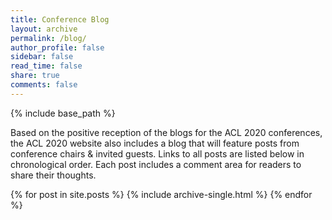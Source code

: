 ```yaml
---
title: Conference Blog
layout: archive
permalink: /blog/
author_profile: false
sidebar: false
read_time: false
share: true
comments: false
---
```


{% include base_path %}

Based on the positive reception of the blogs for the ACL 2020 conferences, the ACL 2020 website also includes a blog that will feature posts from conference chairs &amp; invited guests. Links to all posts are listed below in chronological order. Each post includes a comment area for readers to share their thoughts. 

{% for post in site.posts %}
  {% include archive-single.html %}
{% endfor %}